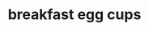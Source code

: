 ---
servings: 6 servings
notes: |-
nutritionFacts: |-
  * calories 89
  * fat 5g
  * carbs 3g
  * fiber 1g
  * sugar 0g
  * protein 7g
directions: |-
  * Preheat oven to 350°f (180°c)
  * In a measuring cup beat the eggs, cream and seasonings until smooth
  * Set aside
  * In a greased muffin tin place a small amount of butter in the bottom of the tin then place your desired combination of fillings into each muffin cup (fills 9 cups)
  * Pour the beaten eggs into each muffin cup until the liquid almost reaches the top
  * Bake for 20 minutes until set.
ingredients: |-
  * 5 eggs
  * 1/3 c heavy cream
  * dash salt
  * dash pepper
  * dash nutmeg
  * dash cayenne

  Mix and match fillings
  * bacon
  * ham
  * canadian bacon
  * spinach (chopped)
  * tomato (diced)
  * onion (diced fine)
  * mushrooms (diced fine)
  * 1 bell pepper (diced fine)
  * 1 head broccoli (cut into small florets)
  * parmesan cheese
  * cheddar cheese
  * swiss cheese
rating: 5
ease: easy
category: breakfast
subcategory: egg
href: 'https://tasty.co/recipe/egg-breakfast-cups'
totalTime: 25 mins
cookTime: 20 mins
prepTime: 5 mins
title: breakfast egg cups
path: /breakfast-egg-cups
---